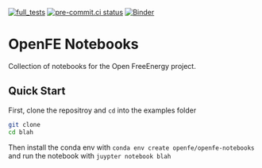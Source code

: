 [![full_tests](https://github.com/OpenFreeEnergy/ExampleNotebooks/actions/workflows/CI.yml/badge.svg)](https://github.com/OpenFreeEnergy/ExampleNotebooks/actions/workflows/CI.yml)
[![pre-commit.ci status](https://results.pre-commit.ci/badge/github/OpenFreeEnergy/ExampleNotebooks/main.svg)](https://results.pre-commit.ci/latest/github/OpenFreeEnergy/ExampleNotebooks/main)
[![Binder](https://mybinder.org/badge_logo.svg)](https://mybinder.org/v2/gh/OpenFreeEnergy/ExampleNotebooks/HEAD)

# OpenFE Notebooks

Collection of notebooks for the Open FreeEnergy project.

## Quick Start

First, clone the repositroy and `cd` into the examples folder

```bash
git clone
cd blah
```

Then install the conda env with `conda env create openfe/openfe-notebooks` and run the notebook with `juypter notebook blah`
